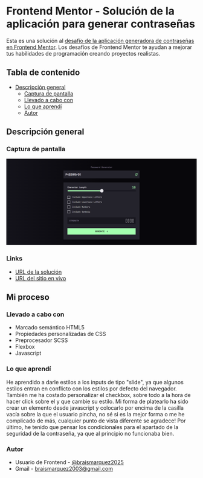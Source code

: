 # Frontend Mentor - Solución de la aplicación para generar contraseñas

Esta es una solución al [desafío de la aplicación generadora de contraseñas en Frontend Mentor](https://www.frontendmentor.io/challenges/password-generator-app-Mr8CLycqjh). Los desafíos de Frontend Mentor te ayudan a mejorar tus habilidades de programación creando proyectos realistas.

## Tabla de contenido

- [Descripción general](#descripcion-general)
  - [Captura de pantalla](#captura-de-pantalla)
  - [Llevado a cabo con](#llevado-a-cabo-con)
  - [Lo que aprendí](#lo-que-aprendi)
  - [Autor](#autor)

## Descripción general

### Captura de pantalla
![](./assets/images/Frontend-Mentor-Password-generator-app-05-04-2025_05_52_PM.png)


### Links
- [URL de la solución](https://www.frontendmentor.io/solutions/aplicacin-generadora-de-contraseas-con-javascript-vCz00tHpNu)
- [URL del sitio en vivo](https://braismarquez2025.github.io/password-generator-app/)


## Mi proceso

### Llevado a cabo con

- Marcado semántico HTML5
- Propiedades personalizadas de CSS
- Preprocesador SCSS
- Flexbox
- Javascript

### Lo que aprendí 
He aprendido a darle estilos a los inputs de tipo "slide", ya que algunos estilos entran en conflicto con los estilos por defecto del navegador. También me ha costado personalizar el checkbox, sobre todo a la hora de hacer click sobre el y que cambie su estilo. Mi forma de platearlo ha sido crear un elemento desde javascript y colocarlo por encima de la casilla vacía sobre la que el usuario pincha, no sé si es la mejor forma o me he complicado de más, cualquier punto de vista diferente se agradece! Por último, he tenido que pensar los condicionales para el apartado de la seguridad de la contraseña, ya que al principio no funcionaba bien.


### Autor 
- Usuario de Frontend - [@braismarquez2025](https://www.frontendmentor.io/profile/braismarquez2025)
- Gmail - braismarquez2003@gmail.com


